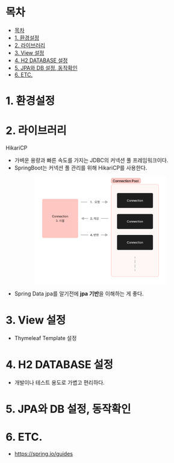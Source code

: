 # 목차
- [목차](#목차)
- [1. 환경설정](#1-환경설정)
- [2. 라이브러리](#2-라이브러리)
- [3. View 설정](#3-view-설정)
- [4. H2 DATABASE 설정](#4-h2-database-설정)
- [5. JPA와 DB 설정, 동작확인](#5-jpa와-db-설정-동작확인)
- [6. ETC.](#6-etc)

# 1. 환경설정
# 2. 라이브러리
HikariCP
- 가벼운 용량과 빠른 속도를 가지는 JDBC의 커넥션 풀 프레임워크이다.
- SpringBoot는 커넥션 풀 관리를 위해 HikariCP를 사용한다. 


<img src="asset/20220911221514.png" alt="drawing" style="width:350px; display:block; margin:auto;"/>


- Spring Data jpa를 알기전에 **jpa 기반**을 이해하는 게 좋다.

# 3. View 설정
- Thymeleaf Template 설정

# 4. H2 DATABASE 설정
- 개발이나 테스트 용도로 가볍고 편리하다.

# 5. JPA와 DB 설정, 동작확인

# 6. ETC.
- https://spring.io/guides
